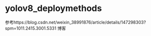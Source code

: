 # yolov8_deploymethods

参考https://blog.csdn.net/weixin_38991876/article/details/147298303?spm=1011.2415.3001.5331 博客

